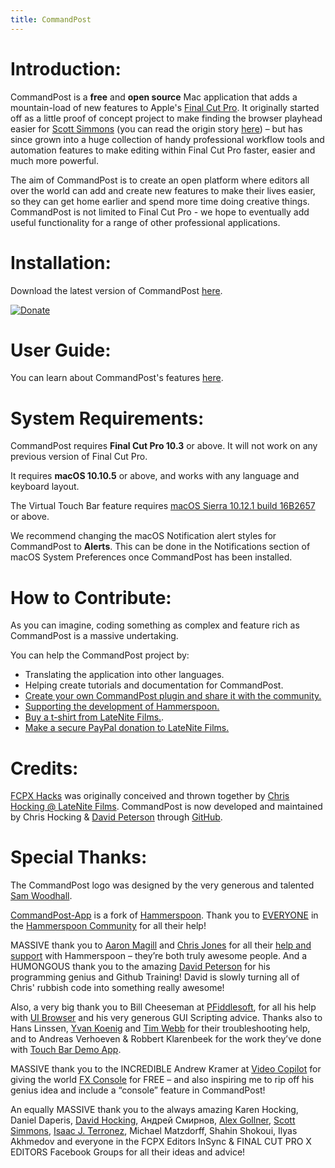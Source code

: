 ```yaml
---
title: CommandPost
---
```


# Introduction:

CommandPost is a **free** and **open source** Mac application that adds a mountain-load of new features to Apple's [Final Cut Pro](http://apple.com/final-cut-pro/). It originally started off as a little proof of concept project to make finding the browser playhead easier for [Scott Simmons](http://www.scottsimmons.tv/) (you can read the origin story [here](https://latenitefilms.com/blog/final-cut-pro-hacks/)) – but has since grown into a huge collection of handy professional workflow tools and automation features to make editing within Final Cut Pro faster, easier and much more powerful.

The aim of CommandPost is to create an open platform where editors all over the world can add and create new features to make their lives easier, so they can get home earlier and spend more time doing creative things. CommandPost is not limited to Final Cut Pro - we hope to eventually add useful functionality for a range of other professional applications.

# Installation:

Download the latest version of CommandPost [here](https://github.com/CommandPost/CommandPost/releases/latest).

[![Donate](https://img.shields.io/badge/Donate-PayPal-green.svg)](https://www.paypal.com/cgi-bin/webscr?cmd=_s-xclick&hosted_button_id=HQK87KLKY8EVN)

# User Guide:

You can learn about CommandPost's features [here](http://commandpost.io/userguide/).

# System Requirements:

CommandPost requires **Final Cut Pro 10.3** or above. It will not work on any previous version of Final Cut Pro.

It requires **macOS 10.10.5** or above, and works with any language and keyboard layout.

The Virtual Touch Bar feature requires [macOS Sierra 10.12.1 build 16B2657](https://support.apple.com/kb/dl1897) or above.

We recommend changing the macOS Notification alert styles for CommandPost to **Alerts**. This can be done in the Notifications section of macOS System Preferences once CommandPost has been installed.

# How to Contribute:

As you can imagine, coding something as complex and feature rich as CommandPost is a massive undertaking.

You can help the CommandPost project by:

- Translating the application into other languages.
- Helping create tutorials and documentation for CommandPost.
- [Create your own CommandPost plugin and share it with the community.](http://commandpost.io/developer)
- [Supporting the development of Hammerspoon.](http://www.hammerspoon.org)
- [Buy a t-shirt from LateNite Films.](https://lateniteshop.com).
- [Make a secure PayPal donation to LateNite Films.](https://www.paypal.com/cgi-bin/webscr?cmd=_s-xclick&hosted_button_id=HQK87KLKY8EVN)

# Credits:

[FCPX Hacks](https://latenitefilms.com/blog/final-cut-pro-hacks/) was originally conceived and thrown together by [Chris Hocking @ LateNite Films](https://latenitefilms.com/about/). CommandPost is now developed and maintained by Chris Hocking & [David Peterson](https://github.com/randomeizer) through [GitHub](https://github.com/CommandPost/CommandPost).

# Special Thanks:

The CommandPost logo was designed by the very generous and talented [Sam Woodhall](https://twitter.com/SWDoctor).

[CommandPost-App](https://github.com/CommandPost/CommandPost-App) is a fork of [Hammerspoon](http://www.hammerspoon.org). Thank you to [EVERYONE](https://github.com/Hammerspoon/hammerspoon/blob/master/CREDITS.md) in the [Hammerspoon Community](https://github.com/Hammerspoon/hammerspoon/issues) for all their help!

MASSIVE thank you to [Aaron Magill](https://github.com/asmagill) and [Chris Jones](https://github.com/cmsj) for all their [help and support](https://github.com/Hammerspoon/hammerspoon/issues) with Hammerspoon – they’re both truly awesome people. And a HUMONGOUS thank you to the amazing [David Peterson](https://github.com/randomeizer) for his programming genius and Github Training! David is slowly turning all of Chris' rubbish code into something really awesome!

Also, a very big thank you to Bill Cheeseman at [PFiddlesoft](http://pfiddlesoft.com/), for all his help with [UI Browser](http://pfiddlesoft.com/uibrowser/index.html) and his very generous GUI Scripting advice. Thanks also to Hans Linssen, [Yvan Koenig](http://macscripter.net/viewtopic.php?id=45148) and [Tim Webb](https://twitter.com/_timwebb_) for their troubleshooting help, and to Andreas Verhoeven & Robbert Klarenbeek for the work they’ve done with [Touch Bar Demo App](https://github.com/bikkelbroeders/TouchBarDemoApp).

MASSIVE thank you to the INCREDIBLE Andrew Kramer at [Video Copilot](http://www.videocopilot.net/) for giving the world [FX Console](http://www.videocopilot.net/blog/2016/10/new-workflow-plug-in-fx-console-is-now-available/) for FREE – and also inspiring me to rip off his genius idea and include a “console” feature in CommandPost!

An equally MASSIVE thank you to the always amazing Karen Hocking, Daniel Daperis, [David Hocking](http://www.dphocking.com/), Андрей Смирнов, [Alex Gollner](http://alex4d.com/), [Scott Simmons](http://www.scottsimmons.tv/), [Isaac J. Terronez](https://twitter.com/ijterronez), Michael Matzdorff, Shahin Shokoui, Ilyas Akhmedov and everyone in the FCPX Editors InSync & FINAL CUT PRO X EDITORS Facebook Groups for all their ideas and advice!
